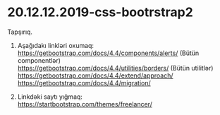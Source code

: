 # 20.12.12.2019-css-bootrstrap2

Tapşırıq.

  1. Aşağıdakı linkləri oxumaq:   
       https://getbootstrap.com/docs/4.4/components/alerts/ (Bütün componentlər)        
       https://getbootstrap.com/docs/4.4/utilities/borders/ (Bütün utilitlər)       
       https://getbootstrap.com/docs/4.4/extend/approach/        
       https://getbootstrap.com/docs/4.4/migration/
       
  2. Linkdəki saytı yığmaq:  
       https://startbootstrap.com/themes/freelancer/
